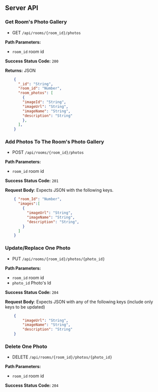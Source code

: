 ## Server API

### Get Room's Photo Gallery
  * GET `/api/rooms/{room_id}/photos`

**Path Parameters:**
  * `room_id` room id

**Success Status Code:** `200`

**Returns:** JSON

```json
    {
      "_id": "String",
      "room_id": "Number",
      "room_photos": [
        {
        "imageId": "String",
        "imageUrl": "String",
        "imageName": "String",
        "description": "String"
        },
      ],
    }
```

### Add Photos To The Room's Photo Gallery
  * POST `/api/rooms/{room_id}/photos`

**Path Parameters:**
  * `room_id` room id

**Success Status Code:** `201`

**Request Body**: Expects JSON with the following keys.

```json
    { "room_Id": "Number",
      "images":[
        {
          "imageUrl": "String",
          "imageName": "String",
          "description": "String",
        }
      ]
    }
```


### Update/Replace One Photo
  * PUT `/api/rooms/{room_id}/photos/{photo_id}`

**Path Parameters:**
  * `room_id` room id
  * `photo_id` Photo's Id

**Success Status Code:** `204`

**Request Body**: Expects JSON with any of the following keys (include only keys to be updated)

```json
    {
        "imageUrl": "String",
        "imageName": "String",
        "description": "String"
    }
```

### Delete One Photo
  * DELETE `/api/rooms/{room_id}/photos/{photo_id}`

**Path Parameters:**
  * `room_id` room id

**Success Status Code:** `204`




